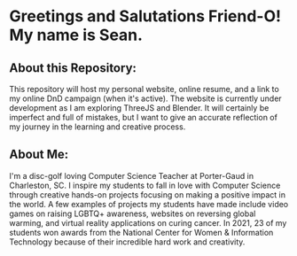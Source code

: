 # Greetings and Salutations Friend-O! My name is Sean.


## About this Repository:

This repository will host my personal website, online resume, and a link to my online DnD campaign (when it's active).
The website is currently under development as I am exploring ThreeJS and Blender. It will certainly be imperfect and full of mistakes, but I want to give an accurate reflection of my journey in the learning and creative process.

## About Me:

I'm a disc-golf loving Computer Science Teacher at Porter-Gaud in Charleston, SC.
I inspire my students to fall in love with Computer Science through creative hands-on projects focusing on making a positive impact in the world. 
A few examples of projects my students have made include video games on raising LGBTQ+ awareness, websites on reversing global warming, and virtual reality applications on curing cancer. In 2021, 23 of my students won awards from the National Center for Women & Information Technology because of their incredible hard work and creativity.

